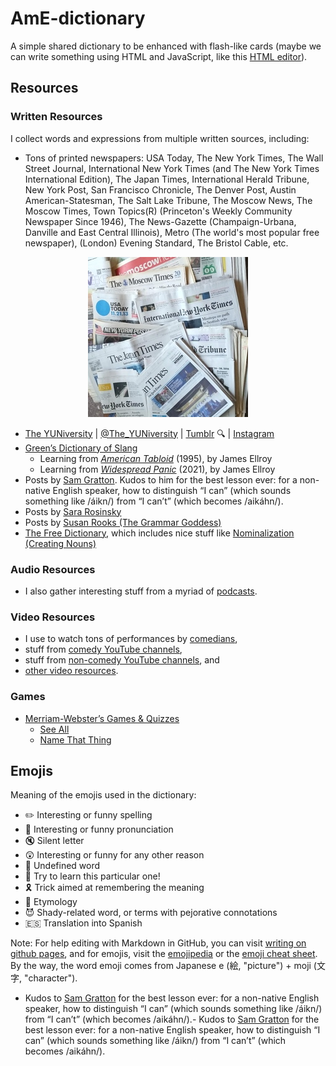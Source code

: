 # AmE-dictionary

A simple shared dictionary to be enhanced with flash-like cards (maybe we can write something using HTML and JavaScript, like this [HTML editor](http://mrdoob.com/projects/htmleditor/)).

## Resources

### Written Resources

I collect words and expressions from multiple written sources, including:

- Tons of printed newspapers: USA Today, The New York Times, The Wall Street Journal, International New York Times (and The New York Times International Edition), The Japan Times, International Herald Tribune, New York Post, San Francisco Chronicle, The Denver Post, Austin American-Statesman, The Salt Lake Tribune, The Moscow News, The Moscow Times, Town Topics(R) (Princeton's Weekly Community Newspaper Since 1946), The News-Gazette (Champaign-Urbana, Danville and East Central Illinois), Metro (The world's most popular free newspaper), (London) Evening Standard, The Bristol Cable, etc.

<p align="center">
  <img src="images/AmE-dictionary--Pile-of-newspapers--256x256.jpg?raw=true" alt="Pile of newspapers"/>
</p>

- [The YUNiversity](http://www.theyuniversity.net/) | [@The_YUNiversity](https://twitter.com/The_YUNiversity) | [Tumblr](https://TheYUNiversity.tumblr.com) :mag: | [Instagram](https://www.instagram.com/the_yuniversity/)
- [Green’s Dictionary of Slang](https://greensdictofslang.com/)
  - Learning from [_American Tabloid_](https://greensdictofslang.com/sources/7759) (1995), by James Ellroy
  - Learning from [_Widespread Panic_](https://greensdictofslang.com/sources/11069) (2021), by James Ellroy
- Posts by [Sam Gratton](https://es.linkedin.com/in/sam-gratton-1bb97512a). Kudos to him for the best lesson ever: for a non-native English speaker, how to distinguish “I can” (which sounds something like /áikn/) from “I can’t” (which becomes /aikáhn/).
- Posts by [Sara Rosinsky](https://www.linkedin.com/in/sararosinsky/)
- Posts by [Susan Rooks (The Grammar Goddess)](https://www.linkedin.com/in/susanrooks-the-grammar-goddess/)
- [The Free Dictionary](https://www.thefreedictionary.com/), which includes nice stuff like [Nominalization (Creating Nouns)](https://www.thefreedictionary.com/Nominalization-Creating-Nouns.htm)

### Audio Resources

- I also gather interesting stuff from a myriad of [podcasts](list-of-podcasts.md).

### Video Resources

- I use to watch tons of performances by [comedians](list-of-comedians.md),
- stuff from [comedy YouTube channels](list-of-comedy-YouTube-channels.md),
- stuff from [non-comedy YouTube channels](list-of-non-comedy-YouTube-channels.md), and
- [other video resources](list-of-other-video-resources.md).

### Games

- [Merriam-Webster’s Games & Quizzes](https://merriam-webster.com/games)
  - [See All](https://www.merriam-webster.com/games/see-all)
  - [Name That Thing](https://www.merriam-webster.com/games/name-that-thing)

## Emojis

Meaning of the emojis used in the dictionary:

- :pencil2: Interesting or funny spelling
- :mega: Interesting or funny pronunciation
- :mute: Silent letter
- :astonished: Interesting or funny for any other reason
- :hammer: Undefined word
- :dart: Try to learn this particular one!
- :reminder_ribbon: Trick aimed at remembering the meaning
- :scroll: Etymology
- :smiling_imp: Shady-related word, or terms with pejorative connotations
- :es: Translation into Spanish

Note: For help editing with Markdown in GitHub, you can visit [writing on github pages](https://help.github.com/categories/writing-on-github/), and for emojis, visit the [emojipedia](https://emojipedia.org/) or the [emoji cheat sheet](http://www.emoji-cheat-sheet.com/). By the way, the word emoji comes from Japanese e (絵, "picture") + moji (文字, "character").
- Kudos to [Sam Gratton](https://es.linkedin.com/in/sam-gratton-1bb97512a) for the best lesson ever: for a non-native English speaker, how to distinguish “I can” (which sounds something like /áikn/) from “I can’t” (which becomes /aikáhn/).- Kudos to [Sam Gratton](https://es.linkedin.com/in/sam-gratton-1bb97512a) for the best lesson ever: for a non-native English speaker, how to distinguish “I can” (which sounds something like /áikn/) from “I can’t” (which becomes /aikáhn/).